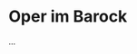 <!--
author: Dennis Ried
email: dennis.ried@musikwiss.uni-halle.de
version: 1.0.0
language: de
narrator: Deutsch Female
comment: Oper im Barock (Sitzung 4)
-->

# Oper im Barock

...

